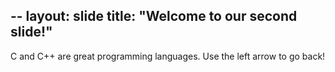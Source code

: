 --
layout: slide
title: "Welcome to our second slide!"
--
C and C++ are great programming languages.
Use the left arrow to go back!
